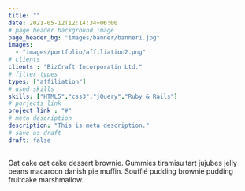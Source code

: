 ```yaml
---
title: ""
date: 2021-05-12T12:14:34+06:00
# page header background image
page_header_bg: "images/banner/banner1.jpg"
images: 
  - "images/portfolio/affiliation2.png"
# clients
clients : "BizCraft Incorporatin Ltd."
# filter types
types: ["affiliation"]
# used skills
skills: ["HTML5","css3","jQuery","Ruby & Rails"]
# porjects link
project_link : "#"
# meta description
description: "This is meta description."
# save as draft
draft: false
---
```


Oat cake oat cake dessert brownie. Gummies tiramisu tart jujubes jelly beans macaroon danish pie muffin. Soufflé pudding brownie pudding fruitcake marshmallow.